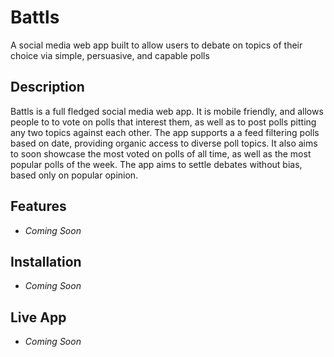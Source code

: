 # Battls
A social media web app built to allow users to debate on topics of their choice via simple, persuasive, and capable polls 

## Description
Battls is a full fledged social media web app. It is mobile friendly, and allows people to to vote on polls that interest them, as well as to post polls pitting any two topics against each other. The app supports a a feed filtering polls based on date, providing organic access to diverse poll topics. It also aims to soon showcase the most voted on polls of all time, as well as the most popular polls of the week. The app aims to settle debates without bias, based only on popular opinion.

## Features
* _Coming Soon_

## Installation
* _Coming Soon_

## Live App
* _Coming Soon_
